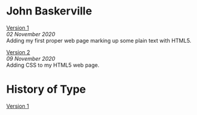 John Baskerville
================
[Version 1](https://EmilyUssher.github.io/john_baskerville-2/baskerville-one.html)   
*02 November 2020*  
Adding my first proper web page marking up some plain text with HTML5.

[Version 2](https://EmilyUssher.github.io/john_baskerville-2/john_baskerville-2.html)   
*09 November 2020*  
Adding CSS to my HTML5 web page.

History of Type
===============
[Version 1](https://EmilyUssher.github.io/john_baskerville/history-2.html)
